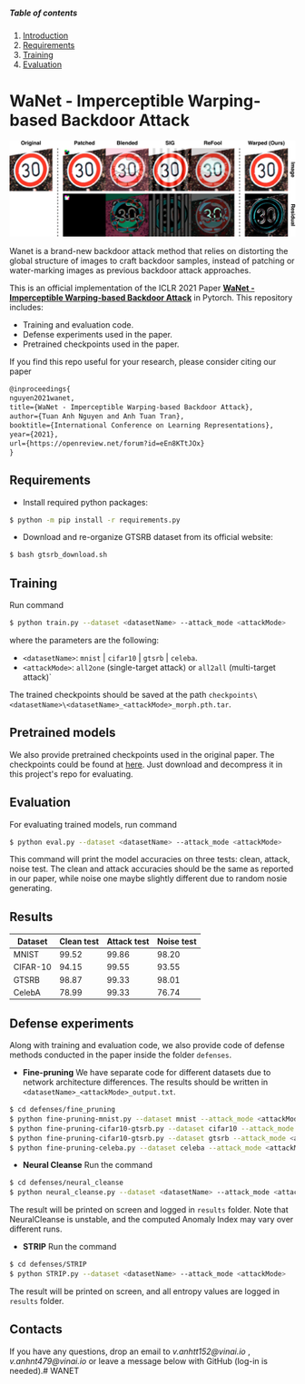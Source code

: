 ##### Table of contents
1. [Introduction](#Wanet-Imperceptible-Warping-based-Backdoor-Attack)
2. [Requirements](#Requirements)
3. [Training](#Training)
4. [Evaluation](#Evaluation)


# WaNet - Imperceptible Warping-based Backdoor Attack 

<img src="Teaser.png" width="800px"/>

Wanet is a brand-new backdoor attack method that relies on distorting the global structure of images to craft backdoor samples, instead of patching or water-marking images as previous backdoor attack approaches. 

This is an official implementation of the ICLR 2021 Paper **[WaNet - Imperceptible Warping-based Backdoor Attack](https://openreview.net/forum?id=eEn8KTtJOx)** in Pytorch. This repository includes:
- Training and evaluation code.
- Defense experiments used in the paper.
- Pretrained checkpoints used in the paper. 

If you find this repo useful for your research, please consider citing our paper
```
@inproceedings{
nguyen2021wanet,
title={WaNet - Imperceptible Warping-based Backdoor Attack},
author={Tuan Anh Nguyen and Anh Tuan Tran},
booktitle={International Conference on Learning Representations},
year={2021},
url={https://openreview.net/forum?id=eEn8KTtJOx}
}
```

## Requirements
- Install required python packages:
```bash
$ python -m pip install -r requirements.py
```

- Download and re-organize GTSRB dataset from its official website:
```bash
$ bash gtsrb_download.sh
```

## Training
Run command 
```bash
$ python train.py --dataset <datasetName> --attack_mode <attackMode>
```
where the parameters are the following:
- `<datasetName>`: `mnist` | `cifar10` | `gtsrb` | `celeba`.
- `<attackMode>`: `all2one` (single-target attack) or `all2all` (multi-target attack)`

The trained checkpoints should be saved at the path `checkpoints\<datasetName>\<datasetName>_<attackMode>_morph.pth.tar`.

## Pretrained models
We also provide pretrained checkpoints used in the original paper. The checkpoints could be found at [here](https://public.vinai.io/checkpoints_revised.zip). Just download and decompress it in this project's repo for evaluating. 

## Evaluation 
For evaluating trained models, run command
```bash
$ python eval.py --dataset <datasetName> --attack_mode <attackMode>
```

This command will print the model accuracies on three tests: clean, attack, noise test. The clean and attack accuracies should be the same as reported in our paper, while noise one maybe slightly different due to random nosie generating. 

## Results
| Dataset         | Clean test  | Attack test | Noise test         |
|-----------------|-------------|-------------|--------------------|
| MNIST           | 99.52       | 99.86       | 98.20              |
| CIFAR-10        | 94.15       | 99.55       | 93.55              |
| GTSRB           | 98.87       | 99.33       | 98.01              |
| CelebA          | 78.99       | 99.33       | 76.74              |           

## Defense experiments
Along with training and evaluation code, we also provide code of defense methods conducted in the paper inside the folder `defenses`.

* **Fine-pruning**
We have separate code for different datasets due to network architecture differences. The results should be written in `<datasetName>_<attackMode>_output.txt`.

```bash
$ cd defenses/fine_pruning
$ python fine-pruning-mnist.py --dataset mnist --attack_mode <attackMode> 
$ python fine-pruning-cifar10-gtsrb.py --dataset cifar10 --attack_mode <attackMode> 
$ python fine-pruning-cifar10-gtsrb.py --dataset gtsrb --attack_mode <attackMode> 
$ python fine-pruning-celeba.py --dataset celeba --attack_mode <attackMode> 
```
* **Neural Cleanse**
Run the command 
```bash
$ cd defenses/neural_cleanse
$ python neural_cleanse.py --dataset <datasetName> --attack_mode <attackMode>
```
The result will be printed on screen and logged in `results` folder. Note that NeuralCleanse is unstable, and the computed Anomaly Index may vary over different runs.

* **STRIP**
Run the command
```bash
$ cd defenses/STRIP
$ python STRIP.py --dataset <datasetName> --attack_mode <attackMode>

```
The result will be printed on screen, and all entropy values are logged in `results` folder.

## Contacts

If you have any questions, drop an email to _v.anhtt152@vinai.io_ , _v.anhnt479@vinai.io_  or leave a message below with GitHub (log-in is needed).#   W A N E T 
 
 
